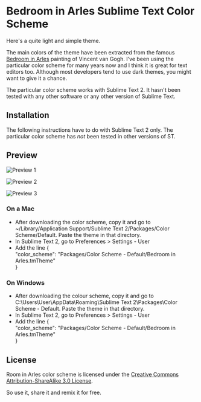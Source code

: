 # Bedroom in Arles Sublime Text Color Scheme

Here's a quite light and simple theme. 

The main colors of the theme have been extracted from the famous [Bedroom in Arles](http://en.wikipedia.org/wiki/Bedroom_in_Arles "View the painting on Wikipedia") painting of Vincent van Gogh. I've been using the particular color scheme for many years now and I think it is great for text editors too. Although most developers tend to use dark themes, you might want to give it a chance.

The particular color scheme works with Sublime Text 2. It hasn't been tested with any other software or any other version of Sublime Text. 


## Installation

The following instructions have to do with Sublime Text 2 only. The particular color scheme has *not* been tested in other versions of ST.

## Preview
![Preview 1](https://raw.github.com/p0rcupine/Bedroom-in-Arles/master/preview/Bedroom%20in%20Arles%20-%20Perview%202.jpg)

![Preview 2](https://raw.github.com/p0rcupine/Bedroom-in-Arles/master/preview/Bedroom%20in%20Arles%20-%20Perview%202.jpg)

![Preview 3](https://raw.github.com/p0rcupine/Bedroom-in-Arles/master/preview/Bedroom%20in%20Arles%20-%20Perview%203.jpg)

### On a Mac
* After downloading the color scheme, copy it and go to ~/Library/Application Support/Sublime Text 2/Packages/Color Scheme/Default. Paste the theme in that directory.
* In Sublime Text 2, go to Preferences > Settings - User
* Add the line
{  
"color_scheme": "Packages/Color Scheme - Default/Bedroom in Arles.tmTheme"  
}

### On Windows
* After downloading the colour scheme, copy it and go to C:\Users\User\AppData\Roaming\Sublime Text 2\Packages\Color Scheme - Default. Paste the theme in that directory.
* In Sublime Text 2, go to Preferences > Settings - User
* Add the line
{  
"color_scheme": "Packages/Color Scheme - Default/Bedroom in Arles.tmTheme"  
}

## License
Room in Arles color scheme is licensed under the [Creative Commons Attribution-ShareAlike 3.0 License](http://creativecommons.org/licenses/by-sa/3.0/). 

So use it, share it and remix it for free. 
